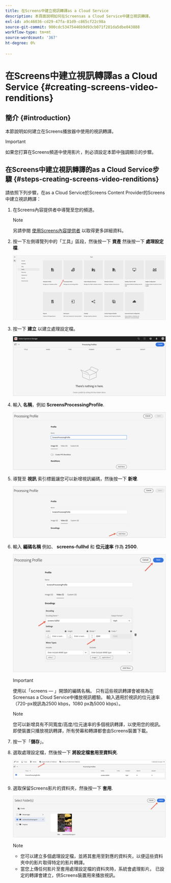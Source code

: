 ```yaml
---
title: 在Screens中建立視訊轉譯as a Cloud Service
description: 本頁面說明如何在Screensas a Cloud Service中建立視訊轉譯。
exl-id: a9c46036-cd29-47fa-81d9-c865cf22c98a
source-git-commit: 900cdc53475446b9d93cb071f281da5dbe043888
workflow-type: tm+mt
source-wordcount: '367'
ht-degree: 0%

---
```


# 在Screens中建立視訊轉譯as a Cloud Service {#creating-screens-video-renditions}

## 簡介 {#introduction}

本節說明如何建立在Screens播放器中使用的視訊轉譯。

>[!IMPORTANT]
>如果您打算在Screens頻道中使用影片，則必須設定本節中強調顯示的步驟。

## 在Screens中建立視訊轉譯的as a Cloud Service步驟 {#steps-creating-screens-video-renditions}

請依照下列步驟，在as a Cloud Service於Screens Content Provider的Screens中建立視訊轉譯：

1. 在Screens內容提供者中導覽至您的頻道。

   >[!NOTE]
   >另請參閱 [使用Screens內容提供者](https://experienceleague.adobe.com/docs/experience-manager-cloud-service/content/screens-as-cloud-service/configure-screens-cloud/using-screens-content-provider.html?lang=en#screens-content-provider) 以取得更多詳細資料。

1. 按一下左側導覽列中的「工具」區段，然後按一下 **資產** 然後按一下 **處理設定檔**.

   ![按一下處理設定檔](/help/screens-cloud/assets/configure/screens-cp-3.png)

1. 按一下 **建立** 以建立處理設定檔。

   ![按一下建立](/help/screens-cloud/assets/configure/screens-video-2.png)

1. 輸入 **名稱**，例如 **ScreensProcessingProfile**.

   ![「處理設定檔」對話方塊中的「名稱」欄位會反白顯示。](/help/screens-cloud/assets/configure/screens-video-3.png)

1. 導覽至 **視訊** 索引標籤讓您可以新增視訊編碼，然後按一下 **新增**.

   ![「處理設定檔」對話方塊中會反白顯示「新增」按鈕。](/help/screens-cloud/assets/configure/screens-video-4a.png)

1. 輸入 **編碼名稱** 例如、 **screens-fullhd** 和 **位元速率** 作為 **2500**.

   ![「處理設定檔」對話方塊中的「儲存」按鈕會反白顯示。](/help/screens-cloud/assets/configure/screens-video-4.png)

   >[!IMPORTANT]
   >使用以「screens — 」開頭的編碼名稱。 只有這些視訊轉譯會被視為在Screensas a Cloud Service中播放視訊體驗。 輸入適用於視訊的位元速率（720-px視訊為2500 kbps，1080 px為5000 kbps）。

   >[!NOTE]
   >您可以新增具有不同寬度/高度/位元速率的多個視訊轉譯，以使用您的視訊。 即使裝置只播放視訊轉譯，所有熒幕和轉譯都會由Screens裝置下載。

1. 按一下「**儲存**」。

1. 選取處理設定檔，然後按一下 **將設定檔套用至資料夾**.

   ![將設定檔套用至資料夾](/help/screens-cloud/assets/configure/screens-video-5.png)

1. 選取保留Screens影片的資料夾，然後按一下 **套用**.

   ![按一下套用](/help/screens-cloud/assets/configure/screens-video-6.png)

   >[!NOTE]
   >
   >* 您可以建立多個處理設定檔，並將其套用至對應的資料夾，以便這些資料夾中的影片取得特定的影片轉譯。
   >* 當您上傳任何影片至套用處理設定檔的資料夾時，系統會處理影片。 已設定的轉譯會建立，供Screens裝置用來播放視訊。

